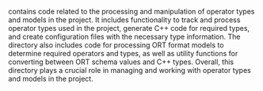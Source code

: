 contains code related to the processing and manipulation of operator types and models in the project. It includes functionality to track and process operator types used in the project, generate C++ code for required types, and create configuration files with the necessary type information. The directory also includes code for processing ORT format models to determine required operators and types, as well as utility functions for converting between ORT schema values and C++ types. Overall, this directory plays a crucial role in managing and working with operator types and models in the project.